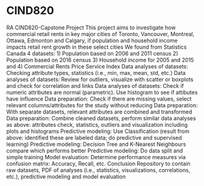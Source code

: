 # CIND820
RA CIND820-Capstone Project
This project aims to investigate how commercial retail rents in key major cities of Toronto, Vancouver, Montreal, Ottawa, Edmonton and Calgary, if population and household income impacts retail rent growth in these select cities
We found from Statistics Canada 4 datasets: 1) Population based on 2006 and 2011 census 2) Population based on 2016 census 3) Household income for 2005 and 2015 and 4) Commercial Rents Price Service Index
Data analyses of datasets: Checking attribute types, statistics (i.e., min, max, mean, std, etc.)
Data analyses of datasets: Review for outliers, visualize with scatter or boxplots and check for correlation and links
Data analyses of datasets: Check if numeric attributes are normal (parametric). Use histogram to see if attibutes have influence
Data preparation: Check if there are missing values, select relevant columns/attributes for the study without reducing 
Data preparation: With separate datasets, relevant attributes are combined and transformed
Data preparation: Combine cleaned datasets, perform similar data analyses as above: attributes check, statistics, outliers and visualization including plots and histograms
Predictive modeling: Use Classification (result from above: identified these are labeled data; do predictive and supervised learning)
Predictive modeling: Decision Tree and K-Nearest Neighbours compare which performs better
Predictive modeling: Do data split and simple training
Model evaluation: Determine performance measures via confusion matrix: Accuracy, Recall, etc. 
Conclusion
Repository to contain raw datasets, PDF of analyses (i.e., statistics, visualizations, correlations, etc.), predictive modeling and model evaluation 

